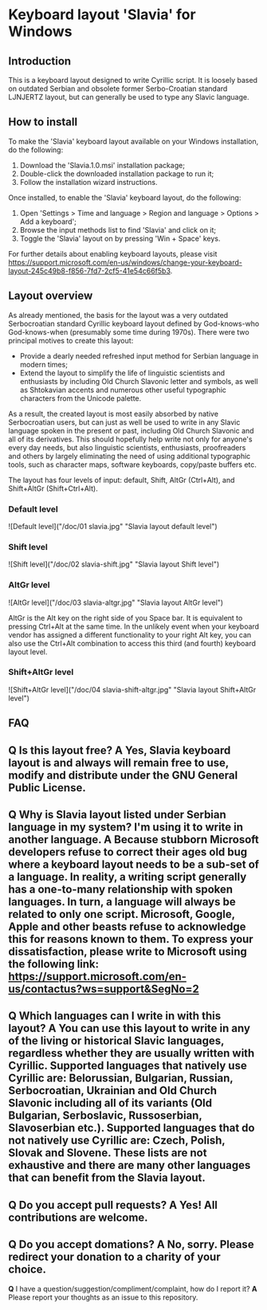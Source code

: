 # Keyboard layout 'Slavia' for Windows


## Introduction

This is a keyboard layout designed to write Cyrillic script. It is loosely based on outdated Serbian and obsolete former Serbo-Croatian standard LJNJERTZ layout, but can generally be used to type any Slavic language.


## How to install

To make the 'Slavia' keyboard layout available on your Windows installation, do the following:

1. Download the 'Slavia.1.0.msi' installation package;
2. Double-click the downloaded installation package to run it;
3. Follow the installation wizard instructions.

Once installed, to enable the 'Slavia' keyboard layout, do the following:

1. Open 'Settings > Time and language > Region and language > Options > Add a keyboard';
2. Browse the input methods list to find 'Slavia' and click on it;
3. Toggle the 'Slavia' layout on by pressing 'Win + Space' keys.

For further details about enabling keyboard layouts, please visit https://support.microsoft.com/en-us/windows/change-your-keyboard-layout-245c49b8-f856-7fd7-2cf5-41e54c66f5b3.


## Layout overview

As already mentioned, the basis for the layout was a very outdated Serbocroatian standard Cyrillic keyboard layout defined by God-knows-who God-knows-when (presumably some time during 1970s). There were two principal motives to create this layout:

- Provide a dearly needed refreshed input method for Serbian language in modern times;
- Extend the layout to simplify the life of linguistic scientists and enthusiasts by including Old Church Slavonic letter and symbols, as well as Shtokavian accents and numerous other useful typographic characters from the Unicode palette.

As a result, the created layout is most easily absorbed by native Serbocroatian users, but can just as well be used to write in any Slavic language spoken in the present or past, including Old Church Slavonic and all of its derivatives. This should hopefully help write not only for anyone's every day needs, but also linguistic scientists, enthusiasts, proofreaders and others by largely eliminating the need of using additional typographic tools, such as character maps, software keyboards, copy/paste buffers etc.

The layout has four levels of input: default, Shift, AltGr (Ctrl+Alt), and Shift+AltGr (Shift+Ctrl+Alt).


### Default level

![Default level]("/doc/01 slavia.jpg" "Slavia layout default level")


### Shift level

![Shift level]("/doc/02 slavia-shift.jpg" "Slavia layout Shift level")


### AltGr level

![AltGr level]("/doc/03 slavia-altgr.jpg" "Slavia layout AltGr level")

AltGr is the Alt key on the right side of you Space bar. It is equivalent to pressing Ctrl+Alt at the same time. In the unlikely event when your keyboard vendor has assigned a different functionality to your right Alt key, you can also use the Ctrl+Alt combination to access this third (and fourth) keyboard layout level.


### Shift+AltGr level

![Shift+AltGr level]("/doc/04 slavia-shift-altgr.jpg" "Slavia layout Shift+AltGr level")


## FAQ

**Q** Is this layout free?
**A** Yes, Slavia keyboard layout is and always will remain free to use, modify and distribute under the GNU General Public License.
---
**Q** Why is Slavia layout listed under Serbian language in my system? I'm using it to write in another language.
**A** Because stubborn Microsoft developers refuse to correct their ages old bug where a keyboard layout needs to be a sub-set of a language. In reality, a writing script generally has a one-to-many relationship with spoken languages. In turn, a language will always be related to only one script. Microsoft, Google, Apple and other beasts refuse to acknowledge this for reasons known to them. To express your dissatisfaction, please write to Microsoft using the following link: https://support.microsoft.com/en-us/contactus?ws=support&SegNo=2
---
**Q** Which languages can I write in with this layout?
**A** You can use this layout to write in any of the living or historical Slavic languages, regardless whether they are usually written with Cyrillic. Supported languages that natively use Cyrillic are: Belorussian, Bulgarian, Russian, Serbocroatian, Ukrainian and Old Church Slavonic including all of its variants (Old Bulgarian, Serboslavic, Russoserbian, Slavoserbian etc.). Supported languages that do not natively use Cyrillic are: Czech, Polish, Slovak and Slovene. These lists are not exhaustive and there are many other languages that can benefit from the Slavia layout.
---
**Q** Do you accept pull requests?
**A** Yes! All contributions are welcome.
---
**Q** Do you accept domations?
**A** No, sorry. Please redirect your donation to a charity of your choice.
---
**Q** I have a question/suggestion/compliment/complaint, how do I report it?
**A** Please report your thoughts as an issue to this repository.
